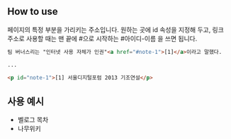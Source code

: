 ## How to use
페이지의 특정 부분을 가리키는 주소입니다. 원하는 곳에 id 속성을 지정해 두고, 링크 주소로 사용할 때는 맨 끝에 #으로 시작하는 #아이디-이름 을 쓰면 됩니다.

```html
팀 버너스리는 "인터넷 사용 자체가 인권"<a href="#note-1">[1]</a>이라고 말했다.

...

<p id="note-1">[1] 서울디지털포럼 2013 기조연설</p>
```

## 사용 예시
- 벨로그 목차
- 나무위키

